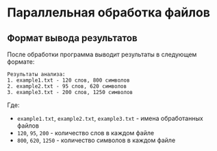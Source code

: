 # Параллельная обработка файлов
## Формат вывода результатов

После обработки программа выводит результаты в следующем формате:

```
Результаты анализа:
1. example1.txt - 120 слов, 800 символов
2. example2.txt - 95 слов, 620 символов
3. example3.txt - 200 слов, 1250 символов
```
Где:
- `example1.txt`, `example2.txt`, `example3.txt` - имена обработанных файлов
- `120`, `95`, `200` - количество слов в каждом файле
- `800`, `620`, `1250` - количество символов в каждом файле
